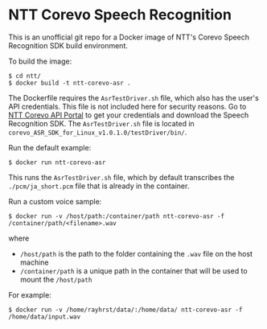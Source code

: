 # NTT Corevo Speech Recognition
This is an unofficial git repo for a Docker image of NTT's Corevo Speech Recognition SDK build environment.

To build the image:
```
$ cd ntt/
$ docker build -t ntt-corevo-asr .
```

The Dockerfile requires the `AsrTestDriver.sh` file, which also has the user's API credentials. This file is not included here for security reasons. Go to [NTT Corevo API Portal](https://corevo-api-portal.xfarm.jp/en/) to get your credentials and download the Speech Recognition SDK. The `AsrTestDriver.sh` file is located in `corevo_ASR_SDK_for_Linux_v1.0.1.0/testDriver/bin/`.

Run the default example:
```
$ docker run ntt-corevo-asr
```
This runs the `AsrTestDriver.sh` file, which by default transcribes the `./pcm/ja_short.pcm` file that is already in the container.

Run a custom voice sample:
```
$ docker run -v /host/path:/container/path ntt-corevo-asr -f /container/path/<filename>.wav
```

where
* `/host/path` is the path to the folder containing the `.wav` file on the host machine
* `/container/path` is a unique path in the container that will be used to mount the `/host/path`

For example:
```
$ docker run -v /home/rayhrst/data/:/home/data/ ntt-corevo-asr -f /home/data/input.wav
```
